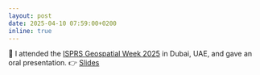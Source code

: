 ```yaml
---
layout: post
date: 2025-04-10 07:59:00+0200
inline: true
---
```


🎤 I attended the [ISPRS Geospatial Week 2025](https://gsw2025.ae/) in Dubai, UAE, and gave an oral presentation. 👉 [Slides](/assets/pdf/Dubai_Slides_ISPRSW_Submission_2025-04-10-final.pdf)
